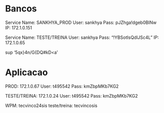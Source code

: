 # Bancos

Service Name: SANKHYA_PROD
User: sankhya
Pass: pJZhga!dgeb0BINw
IP: 172.1.0.151

Service Name: TESTE/TREINA
User: sankhya
Pass: “!YBSotIsQdlJSc4L”
IP: 172.1.0.65

sup
‘5qx}4n/G{DQ#kD<a’

# Aplicacao

PROD:
172.1.0.67
User: t495542
Pass: kmZbpMKb7KG2

TESTE/TREINA: 172.1.0.24
User: t495542
Pass: kmZbpMKb7KG2

WPM: tecvinco24sis
teste/treina: tecvincosis

